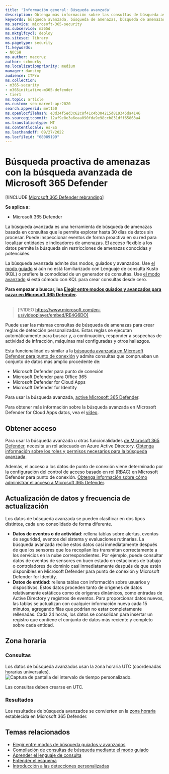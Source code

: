 ```yaml
---
title: 'Información general: Búsqueda avanzada'
description: Obtenga más información sobre las consultas de búsqueda avanzada en Microsoft 365 y cómo usarlas para encontrar de forma proactiva amenazas y debilidades en la red
keywords: búsqueda avanzada, búsqueda de amenazas, búsqueda de amenazas cibernética, Microsoft 365 Defender, microsoft 365, m365, búsqueda, consulta, telemetría, detecciones personalizadas, esquema, kusto
ms.service: microsoft-365-security
ms.subservice: m365d
ms.mktglfcycl: deploy
ms.sitesec: library
ms.pagetype: security
f1.keywords:
- NOCSH
ms.author: maccruz
author: schmurky
ms.localizationpriority: medium
manager: dansimp
audience: ITPro
ms.collection:
- m365-security
- m365initiative-m365-defender
- tier1
ms.topic: article
ms.custom: seo-marvel-apr2020
search.appverid: met150
ms.openlocfilehash: e3d34f5ed3c62c8f41c4b304215d819345da4146
ms.sourcegitcommit: 12af9e8e3a6eaa090fda9e98ccb831dff65863a4
ms.translationtype: MT
ms.contentlocale: es-ES
ms.lasthandoff: 09/27/2022
ms.locfileid: "68089199"
---
```

# <a name="proactively-hunt-for-threats-with-advanced-hunting-in-microsoft-365-defender"></a>Búsqueda proactiva de amenazas con la búsqueda avanzada de Microsoft 365 Defender

[!INCLUDE [Microsoft 365 Defender rebranding](../includes/microsoft-defender.md)]


**Se aplica a:**
- Microsoft 365 Defender

La búsqueda avanzada es una herramienta de búsqueda de amenazas basada en consultas que le permite explorar hasta 30 días de datos sin procesar. Puede inspeccionar eventos de forma proactiva en su red para localizar entidades e indicadores de amenazas. El acceso flexible a los datos permite la búsqueda sin restricciones de amenazas conocidas y potenciales.

La búsqueda avanzada admite dos modos, guiados y avanzados. Use [el modo guiado](advanced-hunting-query-builder.md) si aún no está familiarizado con Lenguaje de consulta Kusto (KQL) o prefiere la comodidad de un generador de consultas. Use [el modo avanzado](advanced-hunting-query-language.md) si está cómodo con KQL para crear consultas desde cero. 

**Para empezar a buscar, lea [Elegir entre modos guiados y avanzados para cazar en Microsoft 365 Defender](advanced-hunting-modes.md).**
<br><br>

> [!VIDEO https://www.microsoft.com/en-us/videoplayer/embed/RE4G6DO]

Puede usar las mismas consultas de búsqueda de amenazas para crear reglas de detección personalizadas. Estas reglas se ejecutan automáticamente para buscar y, a continuación, responder a sospechas de actividad de infracción, máquinas mal configuradas y otros hallazgos.

Esta funcionalidad es similar a la [búsqueda avanzada en Microsoft Defender para punto de conexión](/windows/security/threat-protection/microsoft-defender-atp/advanced-hunting-overview) y admite consultas que comprueban un conjunto de datos más amplio procedente de:

- Microsoft Defender para punto de conexión
- Microsoft Defender para Office 365
- Microsoft Defender for Cloud Apps
- Microsoft Defender for Identity

Para usar la búsqueda avanzada, [active Microsoft 365 Defender](m365d-enable.md).

Para obtener más información sobre la búsqueda avanzada en Microsoft Defender for Cloud Apps datos, vea el [vídeo](https://www.microsoft.com/en-us/videoplayer/embed/RWFISa). 



## <a name="get-access"></a>Obtener acceso
Para usar la búsqueda avanzada u otras funcionalidades [de Microsoft 365 Defender](microsoft-365-defender.md), necesita un rol adecuado en Azure Active Directory. [Obtenga información sobre los roles y permisos necesarios para la búsqueda avanzada](custom-roles.md).

Además, el acceso a los datos de punto de conexión viene determinado por la configuración del control de acceso basado en rol (RBAC) en Microsoft Defender para punto de conexión. [Obtenga información sobre cómo administrar el acceso a Microsoft 365 Defender](m365d-permissions.md).


## <a name="data-freshness-and-update-frequency"></a>Actualización de datos y frecuencia de actualización
Los datos de búsqueda avanzada se pueden clasificar en dos tipos distintos, cada uno consolidado de forma diferente.

- **Datos de eventos o de actividad**: rellena tablas sobre alertas, eventos de seguridad, eventos del sistema y evaluaciones rutinarias. La búsqueda avanzada recibe estos datos casi inmediatamente después de que los sensores que los recopilan los transmitan correctamente a los servicios en la nube correspondientes. Por ejemplo, puede consultar datos de eventos de sensores en buen estado en estaciones de trabajo o controladores de dominio casi inmediatamente después de que estén disponibles en Microsoft Defender para punto de conexión y Microsoft Defender for Identity.
- **Datos de entidad**: rellena tablas con información sobre usuarios y dispositivos. Estos datos proceden tanto de orígenes de datos relativamente estáticos como de orígenes dinámicos, como entradas de Active Directory y registros de eventos. Para proporcionar datos nuevos, las tablas se actualizan con cualquier información nueva cada 15 minutos, agregando filas que podrían no estar completamente rellenadas. Cada 24 horas, los datos se consolidan para insertar un registro que contiene el conjunto de datos más reciente y completo sobre cada entidad.


## <a name="time-zone"></a>Zona horaria
### <a name="queries"></a>Consultas
Los datos de búsqueda avanzados usan la zona horaria UTC (coordenadas horarias universales). 
![Captura de pantalla del intervalo de tiempo personalizado.](../../media/custom-time-range.png)

Las consultas deben crearse en UTC.

### <a name="results"></a>Resultados
Los resultados de búsqueda avanzados se convierten en la [zona horaria](m365d-time-zone.md) establecida en Microsoft 365 Defender. 




## <a name="related-topics"></a>Temas relacionados
- [Elegir entre modos de búsqueda guiados y avanzados](advanced-hunting-modes.md)
- [Compilación de consultas de búsqueda mediante el modo guiado](advanced-hunting-query-builder.md)
- [Aprender el lenguaje de consulta](advanced-hunting-query-language.md)
- [Entender el esquema](advanced-hunting-schema-tables.md)
- [Introducción a las detecciones personalizadas](custom-detections-overview.md)
